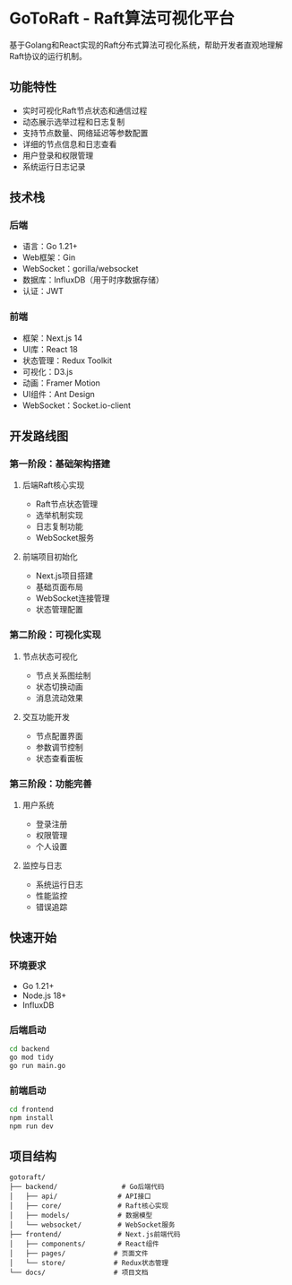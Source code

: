 # GoToRaft - Raft算法可视化平台

基于Golang和React实现的Raft分布式算法可视化系统，帮助开发者直观地理解Raft协议的运行机制。

## 功能特性

- 实时可视化Raft节点状态和通信过程
- 动态展示选举过程和日志复制
- 支持节点数量、网络延迟等参数配置
- 详细的节点信息和日志查看
- 用户登录和权限管理
- 系统运行日志记录

## 技术栈

### 后端

- 语言：Go 1.21+
- Web框架：Gin
- WebSocket：gorilla/websocket
- 数据库：InfluxDB（用于时序数据存储）
- 认证：JWT

### 前端

- 框架：Next.js 14
- UI库：React 18
- 状态管理：Redux Toolkit
- 可视化：D3.js
- 动画：Framer Motion
- UI组件：Ant Design
- WebSocket：Socket.io-client

## 开发路线图

### 第一阶段：基础架构搭建

1. 后端Raft核心实现
   - Raft节点状态管理
   - 选举机制实现
   - 日志复制功能
   - WebSocket服务

2. 前端项目初始化
   - Next.js项目搭建
   - 基础页面布局
   - WebSocket连接管理
   - 状态管理配置

### 第二阶段：可视化实现

1. 节点状态可视化
   - 节点关系图绘制
   - 状态切换动画
   - 消息流动效果

2. 交互功能开发
   - 节点配置界面
   - 参数调节控制
   - 状态查看面板

### 第三阶段：功能完善

1. 用户系统
   - 登录注册
   - 权限管理
   - 个人设置

2. 监控与日志
   - 系统运行日志
   - 性能监控
   - 错误追踪

## 快速开始

### 环境要求

- Go 1.21+
- Node.js 18+
- InfluxDB

### 后端启动

```bash
cd backend
go mod tidy
go run main.go
```

### 前端启动

```bash
cd frontend
npm install
npm run dev
```

## 项目结构

```shell
gotoraft/
├── backend/                # Go后端代码
│   ├── api/               # API接口
│   ├── core/              # Raft核心实现
│   ├── models/            # 数据模型
│   └── websocket/         # WebSocket服务
├── frontend/              # Next.js前端代码
│   ├── components/        # React组件
│   ├── pages/            # 页面文件
│   └── store/            # Redux状态管理
└── docs/                 # 项目文档
